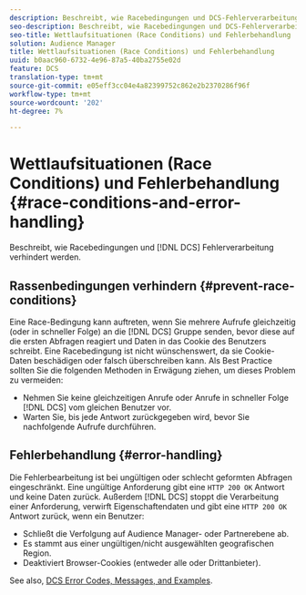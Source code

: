 ```yaml
---
description: Beschreibt, wie Racebedingungen und DCS-Fehlerverarbeitung verhindert werden.
seo-description: Beschreibt, wie Racebedingungen und DCS-Fehlerverarbeitung verhindert werden.
seo-title: Wettlaufsituationen (Race Conditions) und Fehlerbehandlung
solution: Audience Manager
title: Wettlaufsituationen (Race Conditions) und Fehlerbehandlung
uuid: b0aac960-6732-4e96-87a5-40ba2755e02d
feature: DCS
translation-type: tm+mt
source-git-commit: e05eff3cc04e4a82399752c862e2b2370286f96f
workflow-type: tm+mt
source-wordcount: '202'
ht-degree: 7%

---
```



# Wettlaufsituationen (Race Conditions) und Fehlerbehandlung {#race-conditions-and-error-handling}

Beschreibt, wie Racebedingungen und [!DNL DCS] Fehlerverarbeitung verhindert werden.

## Rassenbedingungen verhindern {#prevent-race-conditions}

Eine Race-Bedingung kann auftreten, wenn Sie mehrere Aufrufe gleichzeitig (oder in schneller Folge) an die [!DNL DCS] Gruppe senden, bevor diese auf die ersten Abfragen reagiert und Daten in das Cookie des Benutzers schreibt. Eine Racebedingung ist nicht wünschenswert, da sie Cookie-Daten beschädigen oder falsch überschreiben kann. Als Best Practice sollten Sie die folgenden Methoden in Erwägung ziehen, um dieses Problem zu vermeiden:

* Nehmen Sie keine gleichzeitigen Anrufe oder Anrufe in schneller Folge [!DNL DCS] vom gleichen Benutzer vor.
* Warten Sie, bis jede Antwort zurückgegeben wird, bevor Sie nachfolgende Aufrufe durchführen.

## Fehlerbehandlung {#error-handling}

Die Fehlerbearbeitung ist bei ungültigen oder schlecht geformten Abfragen eingeschränkt. Eine ungültige Anforderung gibt eine `HTTP 200 OK` Antwort und keine Daten zurück. Außerdem [!DNL DCS] stoppt die Verarbeitung einer Anforderung, verwirft Eigenschaftendaten und gibt eine `HTTP 200 OK` Antwort zurück, wenn ein Benutzer:

* Schließt die Verfolgung auf Audience Manager- oder Partnerebene ab.
* Es stammt aus einer ungültigen/nicht ausgewählten geografischen Region.
* Deaktiviert Browser-Cookies (entweder alle oder Drittanbieter).

See also, [DCS Error Codes, Messages, and Examples](../../../api/dcs-intro/dcs-api-reference/dcs-error-codes.md).